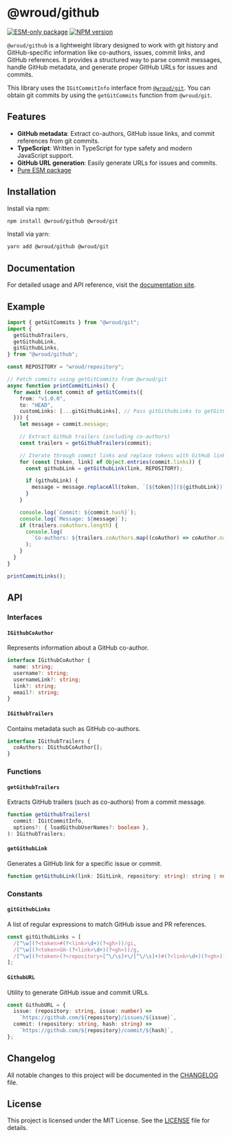 # @wroud/github

[![ESM-only package][package]][esm-info-url]
[![NPM version][npm]][npm-url]

<!-- [![Install size][size]][size-url] -->

[package]: https://img.shields.io/badge/package-ESM--only-ffe536.svg
[esm-info-url]: https://gist.github.com/sindresorhus/a39789f98801d908bbc7ff3ecc99d99c
[npm]: https://img.shields.io/npm/v/@wroud/github.svg
[npm-url]: https://npmjs.com/package/@wroud/github
[size]: https://packagephobia.com/badge?p=@wroud/github
[size-url]: https://packagephobia.com/result?p=@wroud/github

`@wroud/github` is a lightweight library designed to work with git history and GitHub-specific information like co-authors, issues, commit links, and GitHub references. It provides a structured way to parse commit messages, handle GitHub metadata, and generate proper GitHub URLs for issues and commits.

This library uses the `IGitCommitInfo` interface from [`@wroud/git`](https://npmjs.com/package/@wroud/git). You can obtain git commits by using the `getGitCommits` function from `@wroud/git`.

## Features

- **GitHub metadata**: Extract co-authors, GitHub issue links, and commit references from git commits.
- **TypeScript**: Written in TypeScript for type safety and modern JavaScript support.
- **GitHub URL generation**: Easily generate URLs for issues and commits.
- [Pure ESM package][esm-info-url]

## Installation

Install via npm:

```sh
npm install @wroud/github @wroud/git
```

Install via yarn:

```sh
yarn add @wroud/github @wroud/git
```

## Documentation

For detailed usage and API reference, visit the [documentation site](https://wroud.dev).

## Example

```ts
import { getGitCommits } from "@wroud/git";
import {
  getGithubTrailers,
  getGithubLink,
  gitGithubLinks,
} from "@wroud/github";

const REPOSITORY = "wroud/repository";

// Fetch commits using getGitCommits from @wroud/git
async function printCommitLinks() {
  for await (const commit of getGitCommits({
    from: "v1.0.0",
    to: "HEAD",
    customLinks: [...gitGithubLinks], // Pass gitGithubLinks to getGitCommits
  })) {
    let message = commit.message;

    // Extract GitHub trailers (including co-authors)
    const trailers = getGithubTrailers(commit);

    // Iterate through commit links and replace tokens with GitHub links
    for (const [token, link] of Object.entries(commit.links)) {
      const githubLink = getGithubLink(link, REPOSITORY);

      if (githubLink) {
        message = message.replaceAll(token, `[${token}](${githubLink})`);
      }
    }

    console.log(`Commit: ${commit.hash}`);
    console.log(`Message: ${message}`);
    if (trailers.coAuthors.length) {
      console.log(
        `Co-authors: ${trailers.coAuthors.map((coAuthor) => coAuthor.name).join(", ")}`,
      );
    }
  }
}

printCommitLinks();
```

## API

### Interfaces

#### `IGithubCoAuthor`

Represents information about a GitHub co-author.

```ts
interface IGithubCoAuthor {
  name: string;
  username?: string;
  usernameLink?: string;
  link?: string;
  email?: string;
}
```

#### `IGithubTrailers`

Contains metadata such as GitHub co-authors.

```ts
interface IGithubTrailers {
  coAuthors: IGithubCoAuthor[];
}
```

### Functions

#### `getGithubTrailers`

Extracts GitHub trailers (such as co-authors) from a commit message.

```ts
function getGithubTrailers(
  commit: IGitCommitInfo,
  options?: { loadGithubUserNames?: boolean },
): IGithubTrailers;
```

#### `getGithubLink`

Generates a GitHub link for a specific issue or commit.

```ts
function getGithubLink(link: IGitLink, repository: string): string | null;
```

### Constants

#### `gitGithubLinks`

A list of regular expressions to match GitHub issue and PR references.

```ts
const gitGithubLinks = [
  /[^\w](?<token>#(?<link>\d+)(?<gh>))/gi,
  /[^\w](?<token>GH-(?<link>\d+)(?<gh>))/g,
  /[^\w](?<token>(?<repository>[^\/\s]+\/[^\/\s]+)#(?<link>\d+)(?<gh>))/gi,
];
```

#### `GithubURL`

Utility to generate GitHub issue and commit URLs.

```ts
const GithubURL = {
  issue: (repository: string, issue: number) =>
    `https://github.com/${repository}/issues/${issue}`,
  commit: (repository: string, hash: string) =>
    `https://github.com/${repository}/commit/${hash}`,
};
```

## Changelog

All notable changes to this project will be documented in the [CHANGELOG](./CHANGELOG.md) file.

## License

This project is licensed under the MIT License. See the [LICENSE](./LICENSE) file for details.
